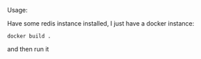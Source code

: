 Usage:

Have some redis instance installed, I just have a docker instance:

```
docker build .
```

and then run it

